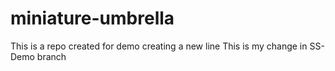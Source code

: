 # miniature-umbrella
This is a repo created for demo
creating a new line
This is my change in SS-Demo branch
